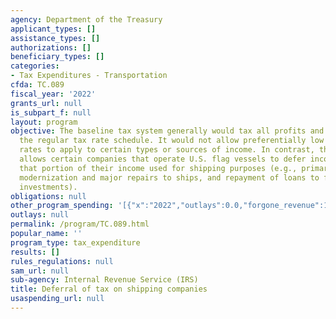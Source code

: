 ```yaml
---
agency: Department of the Treasury
applicant_types: []
assistance_types: []
authorizations: []
beneficiary_types: []
categories:
- Tax Expenditures - Transportation
cfda: TC.089
fiscal_year: '2022'
grants_url: null
is_subpart_f: null
layout: program
objective: The baseline tax system generally would tax all profits and income under
  the regular tax rate schedule. It would not allow preferentially low (or zero) tax
  rates to apply to certain types or sources of income. In contrast, the Tax Code
  allows certain companies that operate U.S. flag vessels to defer income taxes on
  that portion of their income used for shipping purposes (e.g., primarily construction,
  modernization and major repairs to ships, and repayment of loans to finance these
  investments).
obligations: null
other_program_spending: '[{"x":"2022","outlays":0.0,"forgone_revenue":10000000.0},{"x":"2023","outlays":0.0,"forgone_revenue":10000000.0},{"x":"2024","outlays":0.0,"forgone_revenue":20000000.0}]'
outlays: null
permalink: /program/TC.089.html
popular_name: ''
program_type: tax_expenditure
results: []
rules_regulations: null
sam_url: null
sub-agency: Internal Revenue Service (IRS)
title: Deferral of tax on shipping companies
usaspending_url: null
---
```


